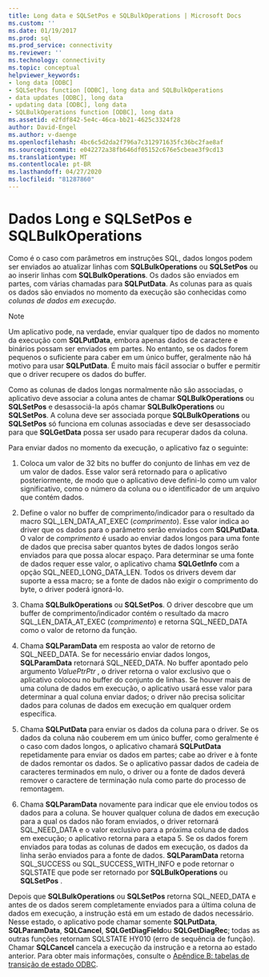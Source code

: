 ```yaml
---
title: Long data e SQLSetPos e SQLBulkOperations | Microsoft Docs
ms.custom: ''
ms.date: 01/19/2017
ms.prod: sql
ms.prod_service: connectivity
ms.reviewer: ''
ms.technology: connectivity
ms.topic: conceptual
helpviewer_keywords:
- long data [ODBC]
- SQLSetPos function [ODBC], long data and SQLBulkOperations
- data updates [ODBC], long data
- updating data [ODBC], long data
- SQLBulkOperations function [ODBC], long data
ms.assetid: e2fdf842-5e4c-46ca-bb21-4625c3324f28
author: David-Engel
ms.author: v-daenge
ms.openlocfilehash: 4bc6c5d2da2f796a7c312971635fc36bc2fae8af
ms.sourcegitcommit: e042272a38fb646df05152c676e5cbeae3f9cd13
ms.translationtype: MT
ms.contentlocale: pt-BR
ms.lasthandoff: 04/27/2020
ms.locfileid: "81287860"
---
```

# <a name="long-data-and-sqlsetpos-and-sqlbulkoperations"></a>Dados Long e SQLSetPos e SQLBulkOperations
Como é o caso com parâmetros em instruções SQL, dados longos podem ser enviados ao atualizar linhas com **SQLBulkOperations** ou **SQLSetPos** ou ao inserir linhas com **SQLBulkOperations**. Os dados são enviados em partes, com várias chamadas para **SQLPutData**. As colunas para as quais os dados são enviados no momento da execução são conhecidas como *colunas de dados em execução*.  
  
> [!NOTE]  
>  Um aplicativo pode, na verdade, enviar qualquer tipo de dados no momento da execução com **SQLPutData**, embora apenas dados de caractere e binários possam ser enviados em partes. No entanto, se os dados forem pequenos o suficiente para caber em um único buffer, geralmente não há motivo para usar **SQLPutData**. É muito mais fácil associar o buffer e permitir que o driver recupere os dados do buffer.  
  
 Como as colunas de dados longas normalmente não são associadas, o aplicativo deve associar a coluna antes de chamar **SQLBulkOperations** ou **SQLSetPos** e desassociá-la após chamar **SQLBulkOperations** ou **SQLSetPos**. A coluna deve ser associada porque **SQLBulkOperations** ou **SQLSetPos** só funciona em colunas associadas e deve ser desassociado para que **SQLGetData** possa ser usado para recuperar dados da coluna.  
  
 Para enviar dados no momento da execução, o aplicativo faz o seguinte:  
  
1.  Coloca um valor de 32 bits no buffer do conjunto de linhas em vez de um valor de dados. Esse valor será retornado para o aplicativo posteriormente, de modo que o aplicativo deve defini-lo como um valor significativo, como o número da coluna ou o identificador de um arquivo que contém dados.  
  
2.  Define o valor no buffer de comprimento/indicador para o resultado da macro SQL_LEN_DATA_AT_EXEC (*comprimento*). Esse valor indica ao driver que os dados para o parâmetro serão enviados com **SQLPutData**. O valor de *comprimento* é usado ao enviar dados longos para uma fonte de dados que precisa saber quantos bytes de dados longos serão enviados para que possa alocar espaço. Para determinar se uma fonte de dados requer esse valor, o aplicativo chama **SQLGetInfo** com a opção SQL_NEED_LONG_DATA_LEN. Todos os drivers devem dar suporte a essa macro; se a fonte de dados não exigir o comprimento do byte, o driver poderá ignorá-lo.  
  
3.  Chama **SQLBulkOperations** ou **SQLSetPos**. O driver descobre que um buffer de comprimento/indicador contém o resultado da macro SQL_LEN_DATA_AT_EXEC (*comprimento*) e retorna SQL_NEED_DATA como o valor de retorno da função.  
  
4.  Chama **SQLParamData** em resposta ao valor de retorno de SQL_NEED_DATA. Se for necessário enviar dados longos, **SQLParamData** retornará SQL_NEED_DATA. No buffer apontado pelo argumento *ValuePtrPtr* , o driver retorna o valor exclusivo que o aplicativo colocou no buffer do conjunto de linhas. Se houver mais de uma coluna de dados em execução, o aplicativo usará esse valor para determinar a qual coluna enviar dados; o driver não precisa solicitar dados para colunas de dados em execução em qualquer ordem específica.  
  
5.  Chama **SQLPutData** para enviar os dados da coluna para o driver. Se os dados da coluna não couberem em um único buffer, como geralmente é o caso com dados longos, o aplicativo chamará **SQLPutData** repetidamente para enviar os dados em partes; cabe ao driver e à fonte de dados remontar os dados. Se o aplicativo passar dados de cadeia de caracteres terminados em nulo, o driver ou a fonte de dados deverá remover o caractere de terminação nula como parte do processo de remontagem.  
  
6.  Chama **SQLParamData** novamente para indicar que ele enviou todos os dados para a coluna. Se houver qualquer coluna de dados em execução para a qual os dados não foram enviados, o driver retornará SQL_NEED_DATA e o valor exclusivo para a próxima coluna de dados em execução; o aplicativo retorna para a etapa 5. Se os dados forem enviados para todas as colunas de dados em execução, os dados da linha serão enviados para a fonte de dados. **SQLParamData** retorna SQL_SUCCESS ou SQL_SUCCESS_WITH_INFO e pode retornar o SQLSTATE que pode ser retornado por **SQLBulkOperations** ou **SQLSetPos** .  
  
 Depois que **SQLBulkOperations** ou **SQLSetPos** retorna SQL_NEED_DATA e antes de os dados serem completamente enviados para a última coluna de dados em execução, a instrução está em um estado de dados necessário. Nesse estado, o aplicativo pode chamar somente **SQLPutData**, **SQLParamData**, **SQLCancel**, **SQLGetDiagField**ou **SQLGetDiagRec**; todas as outras funções retornam SQLSTATE HY010 (erro de sequência de função). Chamar **SQLCancel** cancela a execução da instrução e a retorna ao estado anterior. Para obter mais informações, consulte o [Apêndice B: tabelas de transição de estado ODBC](../../../odbc/reference/appendixes/appendix-b-odbc-state-transition-tables.md).
